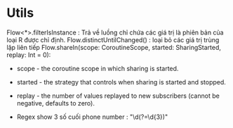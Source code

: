 # Utils
Flow<*>.filterIsInstance<R> : Trả về luồng chỉ chứa các giá trị là phiên bản của loại R được chỉ định.
Flow<T>.distinctUntilChanged() : loại bỏ các giá trị trùng lặp liên tiếp
Flow<T>.shareIn(scope: CoroutineScope, started: SharingStarted, replay: Int = 0):  
+ scope - the coroutine scope in which sharing is started.
+ started - the strategy that controls when sharing is started and stopped.
+ replay - the number of values replayed to new subscribers (cannot be negative, defaults to zero).

+ Regex show 3 số cuối phone number : "\\d(?=\\d{3})"

